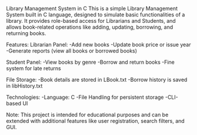 Library Management System in C
This is a simple Library Management System built in C language, designed to simulate basic functionalities of a library. It provides role-based access for Librarians and Students, and allows book-related operations like adding, updating, borrowing, and returning books.

Features:
Librarian Panel:
  -Add new books
  -Update book price or issue year
  -Generate reports (view all books or borrowed books)

Student Panel:
  -View books by genre
  -Borrow and return books
  -Fine system for late returns

File Storage:
  -Book details are stored in LBook.txt
  -Borrow history is saved in libHistory.txt

Technologies:
  -Language: C
  -File Handling for persistent storage
  -CLI-based UI

 Note:
This project is intended for educational purposes and can be extended with additional features like user registration, search filters, and GUI.
